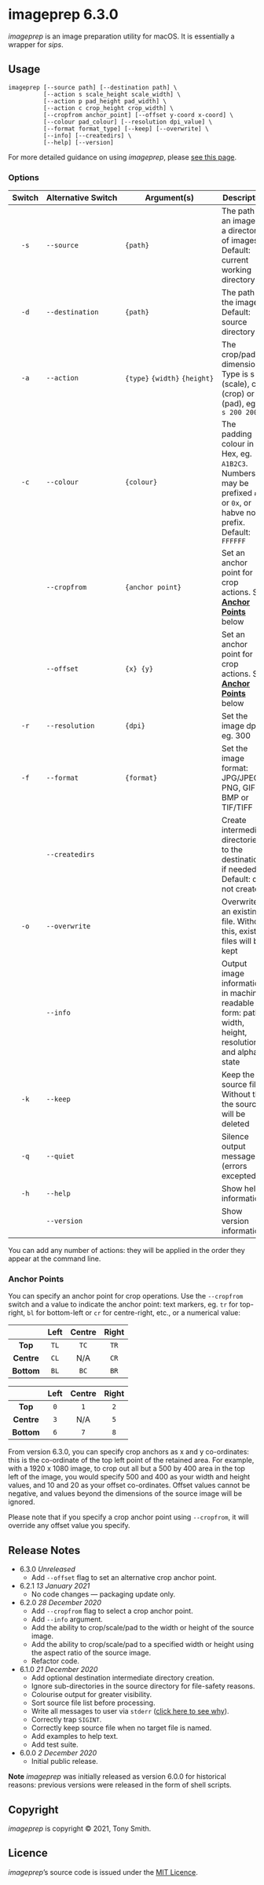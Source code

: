 # imageprep 6.3.0 #

*imageprep* is an image preparation utility for macOS. It is essentially a wrapper for *sips*.

## Usage

```
imageprep [--source path] [--destination path] \
          [--action s scale_height scale_width] \
          [--action p pad_height pad_width] \
          [--action c crop_height crop_width] \
          [--cropfrom anchor_point] [--offset y-coord x-coord] \
          [--colour pad_colour] [--resolution dpi_value] \
          [--format format_type] [--keep] [--overwrite] \
          [--info] [--createdirs] \
          [--help] [--version]
```

For more detailed guidance on using *imageprep*, please [see this page](https://smittytone.net/imageprep/).

### Options ###

| Switch | Alternative&nbsp;Switch | Argument(s) | Description |
| :-: | --- | --- | --- |
| `-s` | `--source` | `{path}` | The path to an image or a directory of images. Default: current working directory |
| `-d` | `--destination` | `{path}` | The path to the images. Default: source directory |
| `-a` | `--action` | `{type}`&nbsp;`{width}`&nbsp;`{height}` | The crop/pad dimensions. Type is s (scale), c (crop) or p (pad), eg. `-a s 200 200` |
| `-c` | `--colour` | `{colour}` | The padding colour in Hex, eg. `A1B2C3`. Numbers may be prefixed `#`, `$` or `0x`, or habve no prefix. Default: `FFFFFF` |
|      | `--cropfrom` | `{anchor point}` | Set an anchor point for crop actions. See [**Anchor Points**](#anchor-points) below |
|      | `--offset` | `{x} {y}` | Set an anchor point for crop actions. See [**Anchor Points**](#anchor-points) below |
| `-r` | `--resolution` | `{dpi}` | Set the image dpi, eg. 300 |
| `-f` | `--format` | `{format}` | Set the image format: JPG/JPEG, PNG, GIF, BMP or TIF/TIFF |
|      | `--createdirs` |  | Create intermediate directories to the destination, if needed. Default: do not create |
| `-o` | `--overwrite` |  | Overwrite an existing file. Without this, existing files will be kept |
|      | `--info` |  | Output image information in machine-readable form: path, width, height, resolution and alpha state |
| `-k` | `--keep` |  | Keep the source file. Without this, the source will be deleted |
| `-q` | `--quiet` |  | Silence output messages (errors excepted) |
| `-h` | `--help` |  | Show help information |
|      | `--version` |  | Show version information |

You can add any number of actions: they will be applied in the order they appear at the command line.

### Anchor Points ###

You can specify an anchor point for crop operations. Use the `--cropfrom` switch and a value to indicate the anchor point: text markers, eg. `tr` for top-right, `bl` for bottom-left or `cr` for centre-right, etc., or a numerical value:

| &nbsp; | Left | Centre | Right |
| :-: | :-: | :-: | :-: |
| **Top** | `TL` | `TC` | `TR` |
| **Centre** | `CL` | N/A | `CR` |
| **Bottom** | `BL` | `BC` | `BR` |

| &nbsp; | Left | Centre | Right |
| :-: | :-: | :-: | :-: |
| **Top** | `0` | `1` | `2` |
| **Centre** | `3` | N/A | `5` |
| **Bottom** | `6` | `7` | `8` |

From version 6.3.0, you can specify crop anchors as x and y co-ordinates: this is the co-ordinate of the top left point of the retained area. For example, with a 1920 x 1080 image, to crop out all but a 500 by 400 area in the top left of the image, you would specify 500 and 400 as your width and height values, and 10 and 20 as your offset co-ordinates. Offset values cannot be negative, and values beyond the dimensions of the source image will be ignored.

Please note that if you specify a crop anchor point using `--cropfrom`, it will override any offset value you specify.

## Release Notes ##

- 6.3.0 *Unreleased*
    - Add `--offset` flag to set an alternative crop anchor point.
- 6.2.1 *13 January 2021*
    - No code changes — packaging update only.
- 6.2.0 *28 December 2020*
    - Add `--cropfrom` flag to select a crop anchor point.
    - Add `--info` argument.
    - Add the ability to crop/scale/pad to the width or height of the source image.
    - Add the ability to crop/scale/pad to a specified width or height using the aspect ratio of the source image.
    - Refactor code.
- 6.1.0 *21 December 2020*
    - Add optional destination intermediate directory creation.
    - Ignore sub-directories in the source directory for file-safety reasons.
    - Colourise output for greater visibility.
    - Sort source file list before processing.
    - Write all messages to user via `stderr` ([click here to see why](https://clig.dev/#the-basics)).
    - Correctly trap `SIGINT`.
    - Correctly keep source file when no target file is named.
    - Add examples to help text.
    - Add test suite.
- 6.0.0 *2 December 2020*
    - Initial public release.

**Note** *imageprep* was initially released as version 6.0.0 for historical reasons: previous versions were released in the form of shell scripts.

## Copyright ##

*imageprep* is copyright &copy; 2021, Tony Smith.

## Licence ##

*imageprep*’s source code is issued under the [MIT Licence](./LICENSE).
